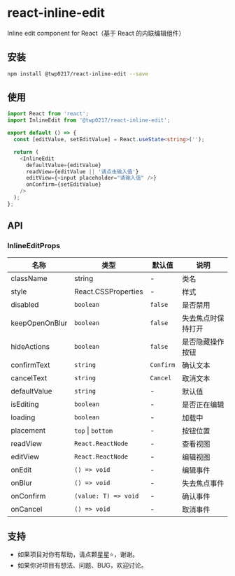 # react-inline-edit

Inline edit component for React（基于 React 的内联编辑组件）

## 安装

```bash
npm install @twp0217/react-inline-edit --save
```

## 使用

```typescript
import React from 'react';
import InlineEdit from '@twp0217/react-inline-edit';

export default () => {
  const [editValue, setEditValue] = React.useState<string>('');

  return (
    <InlineEdit
      defaultValue={editValue}
      readView={editValue || '请点击输入值'}
      editView={<input placeholder="请输入值" />}
      onConfirm={setEditValue}
    />
  );
};
```

## API

### InlineEditProps

| 名称           | 类型                 | 默认值    | 说明               |
| -------------- | -------------------- | --------- | ------------------ |
| className      | string               | -         | 类名               |
| style          | React.CSSProperties  | -         | 样式               |
| disabled       | `boolean`            | `false`   | 是否禁用           |
| keepOpenOnBlur | `boolean`            | `false`   | 失去焦点时保持打开 |
| hideActions    | `boolean`            | `false`   | 是否隐藏操作按钮   |
| confirmText    | `string`             | `Confirm` | 确认文本           |
| cancelText     | `string`             | `Cancel`  | 取消文本           |
| defaultValue   | `string`             | -         | 默认值             |
| isEditing      | `boolean`            | -         | 是否正在编辑       |
| loading        | `boolean`            | -         | 加载中             |
| placement      | `top` \| `bottom`    | -         | 按钮位置           |
| readView       | `React.ReactNode`    | -         | 查看视图           |
| editView       | `React.ReactNode`    | -         | 编辑视图           |
| onEdit         | `() => void`         | -         | 编辑事件           |
| onBlur         | `() => void`         | -         | 失去焦点事件       |
| onConfirm      | `(value: T) => void` | -         | 确认事件           |
| onCancel       | `() => void`         | -         | 取消事件           |

## 支持

- 如果项目对你有帮助，请点颗星星:star:，谢谢。
- 如果你对项目有想法、问题、BUG，欢迎讨论。

